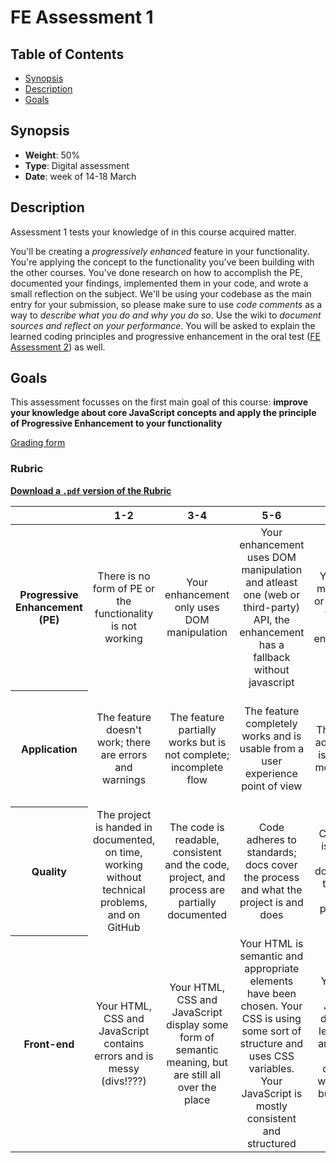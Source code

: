 # FE Assessment 1

## Table of Contents

* [Synopsis](#synopsis)
* [Description](#description)
* [Goals](#goals)

## Synopsis

* **Weight**: 50%
* **Type**: Digital assessment
* **Date**: week of 14-18 March
## Description

Assessment 1 tests your knowledge of in this course acquired matter.

You'll be creating a *progressively enhanced* feature in your functionality. You're applying the concept to the functionality you've been building with the other courses. You've done research on how to accomplish the PE, documented your findings, implemented them in your code, and wrote a small reflection on the subject.
We'll be using your codebase as the main entry for your submission, so please make sure to use *code comments* as a way to *describe what you do and why you do so*. Use the wiki to *document sources and reflect on your performance*.
You will be asked to explain the learned coding principles and progressive enhancement in the oral test ([FE Assessment 2](https://github.com/cmda-bt/fe-course-19-20/blob/master/assessment-2.md)) as well.

## Goals

This assessment focusses on the first main goal of this course: **improve your knowledge about core JavaScript concepts and apply the principle of Progressive Enhancement to your functionality**

[Grading form](https://github.com/cmda-bt/fe-course-20-21/blob/main/a1.pdf)

### Rubric


**[Download a `.pdf` version of the Rubric](https://github.com/cmda-bt/fe-course-21-22/blob/main/grading/fe-a1-rubric_teacher.pdf)**

<table>
  <thead>
    <tr>
      <th></th>
      <th><strong>1-2</strong></th>
      <th><strong>3-4</strong></th>
      <th><strong>5-6</strong></th>
      <th><strong>7-8</strong></th>
      <th><strong>9-10</strong></th>
    </tr>
  </thead>
  <tbody>
    <tr>
      <th align="center" scope="row"><strong>Progressive Enhancement (PE)</strong></th>
      <td align="center">There is no form of PE or the functionality is not working</td>
      <td align="center">Your enhancement only uses DOM manipulation</td>
      <td align="center">Your enhancement uses DOM manipulation and atleast one (web or third-party) API, the enhancement has a fallback without javascript</td>
      <td align="center">You've used multiple (web or third-party) to provide multiple enhancements</td>
      <td align="center">You've gone above and beyond to give the user the best possible experience when possible
      </td>
    </tr>
      <th align="center" scope="row">Application</th>
      <td align="center">The feature doesn't work; there are errors and warnings</td>
      <td align="center">The feature partially works but is not complete; incomplete flow</td>
      <td align="center">The feature completely works and is usable from a user experience point of view</td>
      <td align="center">The feature is advanced and is technically more complex</td>
      <td align="center">The user experience is fantastic and the feature is complex. You took special care of your interface and your user</td>
    </tr>
    <tr>
      <th align="center" scope="row">Quality</th>
      <td align="center">The project is handed in documented, on time, working without technical problems, and on GitHub</td>
      <td align="center">The code is readable, consistent and the code, project, and process are partially documented</td>
      <td align="center">Code adheres to standards; docs cover the process and what the project is and does </td>
      <td align="center">Code quality is good and enforced; docs are more than useful and professional</td>
      <td align="center">Code and docs both read like great books and the project is structured logically
      </td>
    </tr>
    <tr>
      <th align="center" scope="row">Front-end</th>
      <td align="center">Your HTML, CSS and JavaScript contains errors and is messy (divs!???)</td>
      <td align="center">Your HTML, CSS and JavaScript display some form of semantic meaning, but are still all over the place</td>
      <td align="center">Your HTML is semantic and appropriate elements have been chosen. Your CSS is using some sort of structure and uses CSS variables. Your JavaScript is mostly consistent and structured</td>
      <td align="center">Your HTML, CSS and JavaScript display high levels of skill and learning. Other developers would love to build on your work</td>
      <td align="center">HTML, CSS and JavaScript are exemplary. You may have used preprocessors properly, worked modular and/or provide in-code documentation like a professional developer</td>
    </tr>
    <tr>
  </tbody>
</table>
